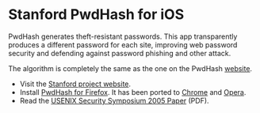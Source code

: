 # Stanford PwdHash for iOS

PwdHash generates theft-resistant passwords. This app transparently produces a different password for each site, improving web password security and defending against password phishing and other attack.

The algorithm is completely the same as the one on the PwdHash [website](http://pwdhash.com).

- Visit the [Stanford project website](http://crypto.stanford.edu/PwdHash/).
- Install [PwdHash for Firefox](https://addons.mozilla.org/en-US/firefox/addon/pwdhash/). It has been ported to [Chrome](https://chrome.google.com/extensions/detail/dnfmcfhnhnpoehjoommondmlmhdoonca) and [Opera](http://www.coredump.gr/pwdhash-for-opera/).
- Read the [USENIX Security Symposium 2005 Paper](http://crypto.stanford.edu/PwdHash/pwdhash.pdf) (PDF).

